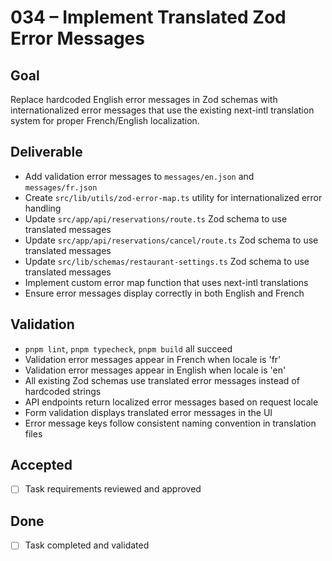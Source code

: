 # 034 – Implement Translated Zod Error Messages

## Goal

Replace hardcoded English error messages in Zod schemas with internationalized error messages that use the existing next-intl translation system for proper French/English localization.

## Deliverable

- Add validation error messages to `messages/en.json` and `messages/fr.json`
- Create `src/lib/utils/zod-error-map.ts` utility for internationalized error handling
- Update `src/app/api/reservations/route.ts` Zod schema to use translated messages
- Update `src/app/api/reservations/cancel/route.ts` Zod schema to use translated messages
- Update `src/lib/schemas/restaurant-settings.ts` Zod schema to use translated messages
- Implement custom error map function that uses next-intl translations
- Ensure error messages display correctly in both English and French

## Validation

- `pnpm lint`, `pnpm typecheck`, `pnpm build` all succeed
- Validation error messages appear in French when locale is 'fr'
- Validation error messages appear in English when locale is 'en'
- All existing Zod schemas use translated error messages instead of hardcoded strings
- API endpoints return localized error messages based on request locale
- Form validation displays translated error messages in the UI
- Error message keys follow consistent naming convention in translation files

## Accepted

- [ ] Task requirements reviewed and approved

## Done

- [ ] Task completed and validated
